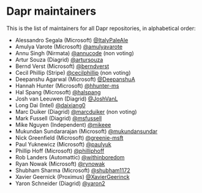 # Dapr maintainers

This is the list of maintainers for all Dapr repositories, in alphabetical order:

- Alessandro Segala (Microsoft) [@ItalyPaleAle](https://github.com/ItalyPaleAle)
- Amulya Varote (Microsoft) [@amulyavarote](https://github.com/amulyavarote)
- Annu Singh (Nirmata) [@annucode](https://github.com/annucode) (non voting)
- Artur Souza (Diagrid) [@artursouza](https://github.com/artursouza)
- Bernd Verst (Microsoft) [@berndverst](https://github.com/berndverst)
- Cecil Phillip (Stripe) [@cecilphillip](https://github.com/cecilphillip) (non voting)
- Deepanshu Agarwal (Microsoft) [@DeepanshuA](https://github.com/DeepanshuA)
- Hannah Hunter (Microsoft) [@hhunter-ms](https://github.com/hhunter-ms)
- Hal Spang (Microsoft) [@halspang](https://github.com/halspang)
- Josh van Leeuwen (Diagrid) [@JoshVanL](https://github.com/JoshVanL)
- Long Dai (Intel) [@daixiang0](https://github.com/daixiang0)
- Marc Duiker (Diagrid) [@marcduiker](https://github.com/marcduiker) (non voting)
- Mark Fussell (Diagrid) [@msfussell](https://github.com/msfussell)
- Mike Nguyen (Independent) [@mikeee](https://github.com/mikeee)
- Mukundan Sundararajan (Microsoft) [@mukundansundar](https://github.com/mukundansundar)
- Nick Greenfield (Microsoft) [@greenie-msft](https://github.com/greenie-msft)
- Paul Yuknewicz (Microsoft) [@paulyuk](https://github.com/paulyuk)
- Phillip Hoff (Microsoft) [@philliphoff](https://github.com/philliphoff)
- Rob Landers (Automattic) [@withinboredom](https://github.com/withinboredom)
- Ryan Nowak (Microsoft) [@rynowak](https://github.com/rynowak)
- Shubham Sharma (Microsoft) [@shubham1172](https://github.com/shubham1172)
- Xavier Geernick (Proximus) [@XavierGeerinck](https://github.com/XavierGeerinck)
- Yaron Schneider (Diagrid) [@yaron2](https://github.com/yaron2)
